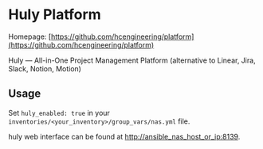 # Huly Platform

Homepage: [https://github.com/hcengineering/platform](https://github.com/hcengineering/platform)

Huly — All-in-One Project Management Platform (alternative to Linear, Jira, Slack, Notion, Motion)

## Usage

Set `huly_enabled: true` in your `inventories/<your_inventory>/group_vars/nas.yml` file.

huly web interface can be found at [http://ansible_nas_host_or_ip:8139](http://ansible_nas_host_or_ip:8139).
